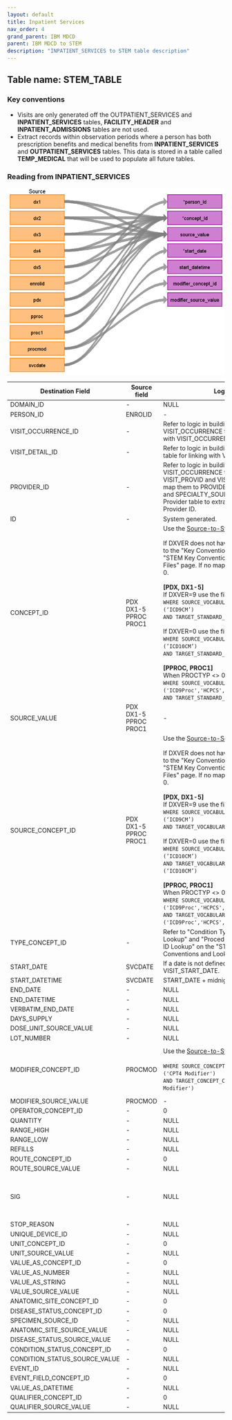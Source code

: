 ```yaml
---
layout: default
title: Inpatient Services
nav_order: 4
grand_parent: IBM MDCD
parent: IBM MDCD to STEM
description: "INPATIENT_SERVICES to STEM table description"
---
```


## Table name: **STEM_TABLE**

### Key conventions
* Visits are only generated off the OUTPATIENT_SERVICES and **INPATIENT_SERVICES** tables, **FACILITY_HEADER** and **INPATIENT_ADMISSIONS** tables are not used. 
* Extract records within observation periods where a person has both prescription benefits and medical benefits from **INPATIENT_SERVICES** and **OUTPATIENT_SERVICES** tables.  This data is stored in a table called **TEMP_MEDICAL** that will be used to populate all future tables.

### Reading from **INPATIENT_SERVICES**

![](images/image2.png)

| Destination Field | Source field | Logic | Comment field |
| --- | --- | --- | --- |
| DOMAIN_ID | - | NULL | - |
| PERSON_ID | ENROLID | - | - |
| VISIT_OCCURRENCE_ID | - | Refer to logic in building VISIT_OCCURRENCE table for linking with VISIT_OCCURRENCE_ID. | - |
| VISIT_DETAIL_ID | - | Refer to logic in building VISIT_DETAIL table for linking with VISIT_DETAIL_ID. | - |
| PROVIDER_ID | - | Refer to logic in building VISIT_OCCURRENCE table for assigning VISIT_PROVID and VISIT_PROVSTD, and map them to PROVIDER_SOURCE_VALUE and   SPECIALTY_SOURCE_VALUE in Provider table to extract associated Provider ID. | - |
| ID | - | System generated. | - |
| CONCEPT_ID | PDX<br>DX1-5<br>PPROC<br>PROC1 |  Use the <a href="https://ohdsi.github.io/CommonDataModel/sqlScripts.html">Source-to-Standard Query</a>.<br><br>  If DXVER does not have a value, review to the "Key Conventions" under the "STEM Key Conventions and Lookup Files" page.  If no map is made, assign to 0.<br/><br/>**[PDX, DX1-5]**<br/>If DXVER=9 use the filter:<br/> `WHERE SOURCE_VOCABULARY_ID IN (‘ICD9CM’)`<br>`AND TARGET_STANDARD_CONCEPT = 'S'`<br/><br/>If DXVER=0 use the filter:<br/>`WHERE SOURCE_VOCABULARY_ID IN (’ICD10CM’)`<br>`AND TARGET_STANDARD_CONCEPT = 'S'` <br /><br />**[PPROC, PROC1]**<br/>When PROCTYP <> 0:<br />  `WHERE SOURCE_VOCABULARY_ID IN ('ICD9Proc','HCPCS','CPT4',’ICD10PCS’)`<br>`AND TARGET_STANDARD_CONCEPT = 'S'` | - |
| SOURCE_VALUE | PDX<br>DX1-5<br>PPROC<br>PROC1 | - | - |
| SOURCE_CONCEPT_ID | PDX<br>DX1-5<br>PPROC<br>PROC1 |  Use the <a href="https://ohdsi.github.io/CommonDataModel/sqlScripts.html">Source-to-Source Query</a>.<br><br>  If DXVER does not have a value, review to the "Key Conventions" under the "STEM Key Conventions and Lookup Files" page.  If no map is made, assign to 0.<br/><br/>**[PDX, DX1-5]**<br/>If DXVER=9 use the filter:<br/> `WHERE SOURCE_VOCABULARY_ID IN (‘ICD9CM’)`<br>`AND TARGET_VOCABULARY_ID IN (‘ICD9CM’)`<br/><br/>If DXVER=0 use the filter:<br/>`WHERE SOURCE_VOCABULARY_ID IN (’ICD10CM’)`<br>`AND TARGET_VOCABULARY_ID IN (‘ICD10CM’)` <br /><br />**[PPROC, PROC1]**<br/>When PROCTYP <> 0:<br />  `WHERE SOURCE_VOCABULARY_ID IN ('ICD9Proc','HCPCS','CPT4',’ICD10PCS’)`<br>`AND TARGET_VOCABULARY_ID IN ('ICD9Proc','HCPCS','CPT4',’ICD10PCS’)` | - |
| TYPE_CONCEPT_ID | - | Refer to "Condition Type Concept ID Lookup" and "Procedure Type Concept ID Lookup" on the "STEM Key Conventions and Lookup Files" page. | - |
| START_DATE | SVCDATE | If a date is not defined, use VISIT_START_DATE. | - |
| START_DATETIME | SVCDATE | START_DATE + midnight | - |
| END_DATE | - | NULL | - |
| END_DATETIME | - | NULL | - |
| VERBATIM_END_DATE | - | NULL | - |
| DAYS_SUPPLY | - | NULL | - |
| DOSE_UNIT_SOURCE_VALUE | - | NULL | - |
| LOT_NUMBER | - | NULL | - |
| MODIFIER_CONCEPT_ID | PROCMOD | Use the <a href="https://ohdsi.github.io/CommonDataModel/sqlScripts.html">Source-to-Standard Query</a>.<br><br>`WHERE SOURCE_CONCEPT_CLASS_ID IN ('CPT4 Modifier')`<br/> `AND TARGET_CONCEPT_CLASS_ID IN ('CPT4 Modifier')` | If PROCMOD is blank then leave this field blank as well |
| MODIFIER_SOURCE_VALUE | PROCMOD | - | - |
| OPERATOR_CONCEPT_ID | - | 0 | - |
| QUANTITY | - | NULL | - |
| RANGE_HIGH | - | NULL | - |
| RANGE_LOW | - | NULL | - |
| REFILLS | - | NULL | - |
| ROUTE_CONCEPT_ID | - | 0 | - |
| ROUTE_SOURCE_VALUE | - | NULL | - |
| SIG | - | NULL | "Sig" is short for the Latin, signetur, or "let it be labeled." |
| STOP_REASON | - | NULL | - |
| UNIQUE_DEVICE_ID | - | NULL | - |
| UNIT_CONCEPT_ID | - | 0 | - |
| UNIT_SOURCE_VALUE | - | NULL | - |
| VALUE_AS_CONCEPT_ID | - | 0 | - |
| VALUE_AS_NUMBER | - | NULL | - |
| VALUE_AS_STRING | - | NULL | - |
| VALUE_SOURCE_VALUE | - | NULL | - |
| ANATOMIC_SITE_CONCEPT_ID | - | 0 | - |
| DISEASE_STATUS_CONCEPT_ID | - | 0 | - |
| SPECIMEN_SOURCE_ID | - | NULL | - |
| ANATOMIC_SITE_SOURCE_VALUE | - | NULL | - |
| DISEASE_STATUS_SOURCE_VALUE | - | NULL | - |
| CONDITION_STATUS_CONCEPT_ID | - | 0 | - |
| CONDITION_STATUS_SOURCE_VALUE | - | NULL | - |
| EVENT_ID | - | NULL | - |
| EVENT_FIELD_CONCEPT_ID | - | 0 | - |
| VALUE_AS_DATETIME | - | NULL | - |
| QUALIFIER_CONCEPT_ID | - | 0 | - |
| QUALIFIER_SOURCE_VALUE | - | NULL | - |
